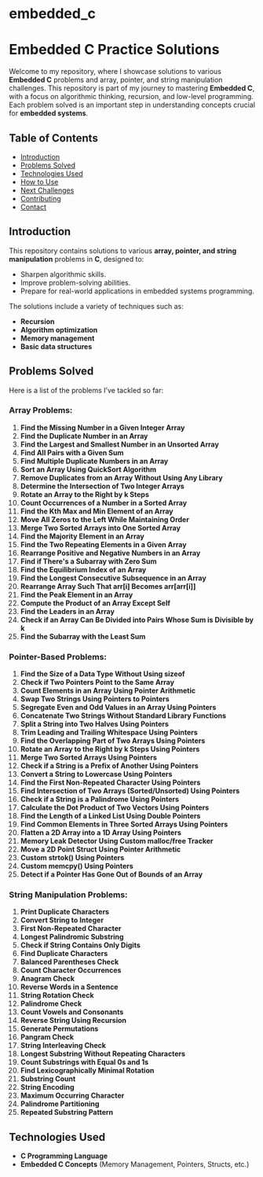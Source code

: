 # embedded_c
# Embedded C Practice Solutions

Welcome to my repository, where I showcase solutions to various **Embedded C** problems and array, pointer, and string manipulation challenges. This repository is part of my journey to mastering **Embedded C**, with a focus on algorithmic thinking, recursion, and low-level programming. Each problem solved is an important step in understanding concepts crucial for **embedded systems**.

## Table of Contents
- [Introduction](#introduction)
- [Problems Solved](#problems-solved)
- [Technologies Used](#technologies-used)
- [How to Use](#how-to-use)
- [Next Challenges](#next-challenges)
- [Contributing](#contributing)
- [Contact](#contact)

## Introduction
This repository contains solutions to various **array, pointer, and string manipulation** problems in **C**, designed to:
- Sharpen algorithmic skills.
- Improve problem-solving abilities.
- Prepare for real-world applications in embedded systems programming.

The solutions include a variety of techniques such as:
- **Recursion**
- **Algorithm optimization**
- **Memory management**
- **Basic data structures**

## Problems Solved
Here is a list of the problems I’ve tackled so far:

### **Array Problems:**
1. **Find the Missing Number in a Given Integer Array**
2. **Find the Duplicate Number in an Array**
3. **Find the Largest and Smallest Number in an Unsorted Array**
4. **Find All Pairs with a Given Sum**
5. **Find Multiple Duplicate Numbers in an Array**
6. **Sort an Array Using QuickSort Algorithm**
7. **Remove Duplicates from an Array Without Using Any Library**
8. **Determine the Intersection of Two Integer Arrays**
9. **Rotate an Array to the Right by k Steps**
10. **Count Occurrences of a Number in a Sorted Array**
11. **Find the Kth Max and Min Element of an Array**
12. **Move All Zeros to the Left While Maintaining Order**
13. **Merge Two Sorted Arrays into One Sorted Array**
14. **Find the Majority Element in an Array**
15. **Find the Two Repeating Elements in a Given Array**
16. **Rearrange Positive and Negative Numbers in an Array**
17. **Find if There's a Subarray with Zero Sum**
18. **Find the Equilibrium Index of an Array**
19. **Find the Longest Consecutive Subsequence in an Array**
20. **Rearrange Array Such That arr[i] Becomes arr[arr[i]]**
21. **Find the Peak Element in an Array**
22. **Compute the Product of an Array Except Self**
23. **Find the Leaders in an Array**
24. **Check if an Array Can Be Divided into Pairs Whose Sum is Divisible by k**
25. **Find the Subarray with the Least Sum**

### **Pointer-Based Problems:**
1. **Find the Size of a Data Type Without Using sizeof**
2. **Check if Two Pointers Point to the Same Array**
3. **Count Elements in an Array Using Pointer Arithmetic**
4. **Swap Two Strings Using Pointers to Pointers**
5. **Segregate Even and Odd Values in an Array Using Pointers**
6. **Concatenate Two Strings Without Standard Library Functions**
7. **Split a String into Two Halves Using Pointers**
8. **Trim Leading and Trailing Whitespace Using Pointers**
9. **Find the Overlapping Part of Two Arrays Using Pointers**
10. **Rotate an Array to the Right by k Steps Using Pointers**
11. **Merge Two Sorted Arrays Using Pointers**
12. **Check if a String is a Prefix of Another Using Pointers**
13. **Convert a String to Lowercase Using Pointers**
14. **Find the First Non-Repeated Character Using Pointers**
15. **Find Intersection of Two Arrays (Sorted/Unsorted) Using Pointers**
16. **Check if a String is a Palindrome Using Pointers**
17. **Calculate the Dot Product of Two Vectors Using Pointers**
18. **Find the Length of a Linked List Using Double Pointers**
19. **Find Common Elements in Three Sorted Arrays Using Pointers**
20. **Flatten a 2D Array into a 1D Array Using Pointers**
21. **Memory Leak Detector Using Custom malloc/free Tracker**
22. **Move a 2D Point Struct Using Pointer Arithmetic**
23. **Custom strtok() Using Pointers**
24. **Custom memcpy() Using Pointers**
25. **Detect if a Pointer Has Gone Out of Bounds of an Array**

### **String Manipulation Problems:**
1. **Print Duplicate Characters**  
2. **Convert String to Integer**  
3. **First Non-Repeated Character**  
4. **Longest Palindromic Substring**  
5. **Check if String Contains Only Digits**  
6. **Find Duplicate Characters**  
7. **Balanced Parentheses Check**  
8. **Count Character Occurrences**  
9. **Anagram Check**  
10. **Reverse Words in a Sentence**  
11. **String Rotation Check**  
12. **Palindrome Check**  
13. **Count Vowels and Consonants**  
14. **Reverse String Using Recursion**  
15. **Generate Permutations**  
16. **Pangram Check**  
17. **String Interleaving Check**  
18. **Longest Substring Without Repeating Characters**  
19. **Count Substrings with Equal 0s and 1s**  
20. **Find Lexicographically Minimal Rotation**  
21. **Substring Count**  
22. **String Encoding**  
23. **Maximum Occurring Character**  
24. **Palindrome Partitioning**  
25. **Repeated Substring Pattern**

## Technologies Used
- **C Programming Language**
- **Embedded C Concepts** (Memory Management, Pointers, Structs, etc.)